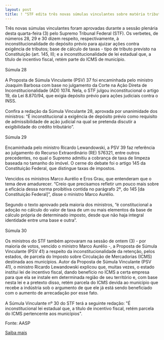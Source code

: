 ```yaml
---
layout: post
title: ! "STF edita três novas súmulas vinculantes sobre matéria tributária"
---
```

<p>Três novas súmulas vinculantes foram aprovadas durante a sessão plenária desta quarta-feira (3) pelo Supremo Tribunal Federal (STF). Os verbetes, de números 28, 29 e 30 dizem respeito, respectivamente, à inconstitucionalidade do depósito prévio para ajuizar ações contra exigência de tributos; base de cálculo de taxas - tipo de tributo previsto na Constituição (art. 145, II); e a inconstitucionalidade de lei estadual que, a título de incentivo fiscal, retém parte do ICMS de município.<br /><br />Súmula 28<br /><br />A Proposta de Súmula Vinculante (PSV) 37 foi encaminhada pelo ministro Joaquim Barbosa com base no julgamento da Corte na Ação Direta de Inconstitucionalidade (ADI) 1074. Nela, o STF julgou inconstitucional o artigo 19, da Lei 8.870/94, que exigia depósito prévio para ações judiciais contra o INSS.<br /><br />Confira a redação da Súmula Vinculante 28, aprovada por unanimidade dos ministros: “É inconstitucional a exigência de depósito prévio como requisito de admissibilidade de ação judicial na qual se pretenda discutir a exigibilidade do crédito tributário”.<br /><br />Súmula 29<br /><br />Encaminhada pelo ministro Ricardo Lewandowski, a PSV 39 faz referência ao julgamento do Recurso Extraordinário (RE) 576321, entre outros precedentes, no qual o Supremo admitiu a cobrança de taxa de limpeza baseada no tamanho do imóvel. O cerne do debate foi o artigo 145 da Constituição Federal, que distingue taxas de impostos.<br /><br />Vencidos os ministros Marco Aurélio e Eros Grau, que entenderam que o tema deve amadurecer. “Creio que precisamos refletir um pouco mais sobre a eficácia dessa norma proibitiva contida no parágrafo 2º, do 145 [da Constituição Federal]”, disse o ministro Marco Aurélio.<br /><br />Segundo o texto aprovado pela maioria dos ministros, “é constitucional a adoção no cálculo do valor de taxa de um ou mais elementos da base de cálculo própria de determinado imposto, desde que não haja integral identidade entre uma base e outra”.<br /><br />Súmula 30<br /><br />Os ministros do STF também aprovaram na sessão de ontem (3) - por maioria de votos, vencido o ministro Marco Aurélio -, a Proposta de Súmula Vinculante (PSV 41) a respeito da inconstitucionalidade da retenção, pelos estados, de parcela do Imposto sobre Circulação de Mercadorias (ICMS) destinada aos municípios. Autor da Proposta de Súmula Vinculante (PSV 41), o ministro Ricardo Lewandowski explicou que, muitas vezes, o estado institui lei de incentivo fiscal, dando benefício no ICMS a certa empresa para que ela se instale em determinada região de seu território e, com base nesta lei e a pretexto disso, retém parcela do ICMS devida ao município que recebe a indústria sob o argumento de que ele já está sendo beneficiado com o aumento de arrecadação por esse fato.<br /><br />A Súmula Vinculante nº 30 do STF terá a seguinte redação: "É inconstitucional lei estadual que, a título de incentivo fiscal, retém parcela do ICMS pertencente aos municípios".</p><p>Fonte: AASP </p><p><a href="http://www.aasp.org.br/aasp/imprensa/clipping/cli_noticia.asp?idnot=7044" target="_blank">Saiba mais</a> </p>
